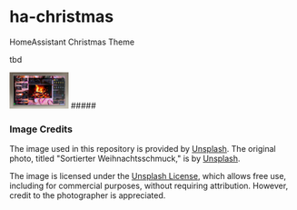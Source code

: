 # ha-christmas
HomeAssistant Christmas Theme

tbd

<img width="104" alt="image" src="https://github.com/chriopter/christmas-bonfire-theme/blob/main/images/Example%20Picture.png">
#####

### Image Credits

The image used in this repository is provided by [Unsplash](https://unsplash.com). The original photo, titled "Sortierter Weihnachtsschmuck," is by [Unsplash](https://unsplash.com/de/fotos/sortierter-weihnachtsschmuck-7VOyZ0-iO0o).

The image is licensed under the [Unsplash License](https://unsplash.com/license), which allows free use, including for commercial purposes, without requiring attribution. However, credit to the photographer is appreciated.
